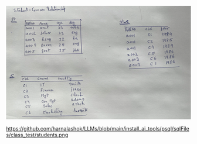 

![Students-courses tables](https://github.com/harnalashok/LLMs/blob/main/install_ai_tools/psql/sqlFiles/class_test/students.png)



https://github.com/harnalashok/LLMs/blob/main/install_ai_tools/psql/sqlFiles/class_test/students.png
